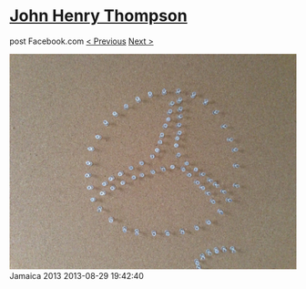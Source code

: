 # [John Henry Thompson](../README.md)
post Facebook.com
[< Previous](2013-08-29-61.md) [Next >](2013-08-29-63.md)

[![](../media/2013-08-29/Jamaica-2073.jpg)](../README.md)
Jamaica 2013
2013-08-29 19:42:40